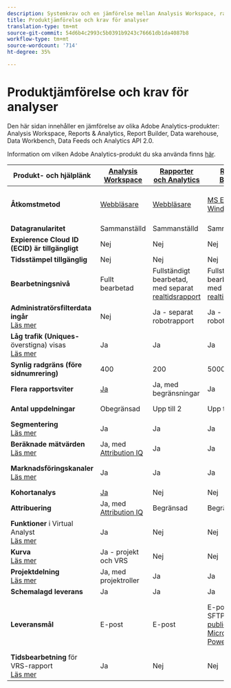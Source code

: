 ```yaml
---
description: Systemkrav och en jämförelse mellan Analysis Workspace, rapporter och Analytics, Ad Hoc Analysis, Report Builder, Data warehouse och Data Workbench
title: Produktjämförelse och krav för analyser
translation-type: tm+mt
source-git-commit: 54d6b4c2993c5b0391b9243c76661db1da4087b8
workflow-type: tm+mt
source-wordcount: '714'
ht-degree: 35%

---
```



# Produktjämförelse och krav för analyser

Den här sidan innehåller en jämförelse av olika Adobe Analytics-produkter: Analysis Workspace, Reports &amp; Analytics, Report Builder, Data warehouse, Data Workbench, Data Feeds och Analytics API 2.0.

Information om vilken Adobe Analytics-produkt du ska använda finns [här](/help/admin/c-analytics-product-comparison/which-analytics-tool.md).

| Produkt- och hjälplänk | [Analysis Workspace](https://docs.adobe.com/content/help/en/analytics/analyze/analysis-workspace/home.html) | [Rapporter och Analytics](https://docs.adobe.com/content/help/en/analytics/analyze/reports-analytics/getting-started.html) | [Report Builder](https://docs.adobe.com/content/help/en/analytics/analyze/report-builder/home.html) | [Data Warehouse](https://docs.adobe.com/content/help/en/analytics/export/data-warehouse/data-warehouse.html) | [Data Workbench](https://docs.adobe.com/content/help/en/data-workbench/using/home.html) | [Datafeeds](https://docs.adobe.com/content/help/en/analytics/export/analytics-data-feed/data-feed-overview.html) | [Analytics API 2.0](https://www.adobe.io/apis/experiencecloud/analytics/docs.html) |
|---|---|---|---|---|---|---|---|
| **Åtkomstmetod** | [Webbläsare](https://docs.adobe.com/content/help/sv-SE/analytics/admin/sys-reqs.html) | [Webbläsare](https://docs.adobe.com/content/help/sv-SE/analytics/admin/sys-reqs.html) | [MS Excel för Windows](https://docs.adobe.com/content/help/en/analytics/analyze/report-builder/report-builder-setup/system-requirements.html) | Konfigurera via webbläsaren. [Läs mer](https://docs.adobe.com/content/help/sv-SE/analytics/admin/sys-reqs.html) | [Windows 64 bitar](https://docs.adobe.com/content/help/en/data-workbench/using/install/c-data-workbench-client-install.html) | Konfigurera via webbläsaren. [Läs mer](https://docs.adobe.com/content/help/en/analytics/export/analytics-data-feed/data-feed-overview.html) | RESTful API tools. Logga in med inloggningsuppgifter för Adobe. [Läs mer](https://www.adobe.io/apis/experiencecloud/analytics/docs.html) |
| **Datagranularitet** | Sammanställd | Sammanställd | Sammanställd | Sammanställd | Träff | Träff | Sammanställd |
| **Expierence Cloud ID (ECID) är tillgängligt** | Nej | Nej | Nej | Ja | Ja | Ja | Nej |
| **Tidsstämpel tillgänglig** | Nej | Nej | Nej | Nej | Ja | Ja | Nej |
| **Bearbetningsnivå** | Fullt bearbetad | Fullständigt bearbetad, med separat [realtidsrapport](https://docs.adobe.com/content/help/en/analytics/components/real-time-reporting/realtime.html) | Fullständigt bearbetad, med separat [realtidsrapport](https://docs.adobe.com/content/help/en/analytics/components/real-time-reporting/realtime.html) | Fullt bearbetad | Fullt bearbetad | Fullt bearbetad | Fullt bearbetad |
| **Administratörsfilterdata ingår** <br>[Läs mer](https://docs.adobe.com/content/help/en/analytics/admin/admin-tools/bot-removal/bot-removal.html) | Nej | Ja - separat robotrapport | Ja - separat robotrapport | Nej | Nej | Nej | Nej |
| **Låg trafik (Uniques-** överstigna) visas <br>[Läs mer](https://docs.adobe.com/content/help/en/analytics/technotes/low-traffic.html) | Ja | Ja | Ja | Nej | Nej | Nej | Ja |
| **Synlig radgräns (före sidnumrering)** | 400 | 200 | 50000 | Obegränsad | Obegränsad | Obegränsad | 50000 |
| **Flera rapportsviter** | [Ja](https://docs.adobe.com/content/help/sv-SE/analytics/analyze/analysis-workspace/build-workspace-project/multiple-report-suites.html) | Ja, med begränsningar | Ja | Nej | Ja | Nej | Ja |
| **Antal uppdelningar** | Obegränsad | Upp till 2 | Upp till 2 | Obegränsad | Obegränsad | Obegränsad | Obegränsat, kör över flera frågor |
| **Segmentering** <br>[Läs mer](https://docs.adobe.com/content/help/en/analytics/components/segmentation/segmentation-workflow/seg-workflow.html) | Ja | Ja | Ja | Ja, med [begränsningar](https://docs.adobe.com/content/help/en/analytics/components/segmentation/segment-reference/seg-compatibility.html) | Ja | Nej | Ja |
| **Beräknade mätvärden** <br>[Läs mer](https://docs.adobe.com/content/help/sv-SE/analytics/components/calculated-metrics/cm-overview.html) | Ja, med [Attribution IQ](https://docs.adobe.com/content/help/en/analytics/analyze/analysis-workspace/attribution/overview.html) | Ja | Ja | Nej | Ja | Nej | Ja, med [Attribution IQ](https://docs.adobe.com/content/help/en/analytics/analyze/analysis-workspace/attribution/overview.html) |
| **Marknadsföringskanaler** <br>[Läs mer](https://docs.adobe.com/content/help/en/analytics/components/marketing-channels/c-getting-started-mchannel.html) | Ja | Ja | Ja | Ja | Ja | Ja - [va_finder, va_close](https://docs.adobe.com/content/help/en/analytics/export/analytics-data-feed/data-feed-contents/datafeeds-reference.html) | Ja |
| **Kohortanalys** | [Ja](https://docs.adobe.com/content/help/en/analytics/analyze/analysis-workspace/visualizations/cohort-table/cohort-analysis.html) | Nej | Nej | Nej | Ja | Nej | Nej |
| **Attribuering** | Ja, med [Attribution IQ](https://docs.adobe.com/content/help/en/analytics/analyze/analysis-workspace/attribution/overview.html) | Begränsad | Begränsad | Nej | Ja | Nej | Ja, med [Attribution IQ](https://docs.adobe.com/content/help/en/analytics/analyze/analysis-workspace/attribution/overview.html) |
| **Funktioner** i Virtual Analyst <br>[Läs mer](https://docs.adobe.com/content/help/en/analytics/analyze/analysis-workspace/virtual-analyst/overview.html) | Ja | Nej | Nej | Nej | Nej | Nej | Ja |
| **Kurva** <br>[Läs mer](https://docs.adobe.com/content/help/en/analytics/analyze/analysis-workspace/curate-share/curate.html) | Ja - projekt och VRS | Nej | Nej | Nej | Nej | Nej | Ja - endast VRS |
| **Projektdelning** <br>[Läs mer](https://docs.adobe.com/content/help/sv-SE/analytics/analyze/analysis-workspace/curate-share/share-projects.translate.html) | Ja, med projektroller | Ja | Ja | Nej | Ja | Nej | Nej |
| **Schemalagd leverans** | Ja | Ja | Ja | Ja | Nej | Ja | Nej |
| **Leveransmål** | E-post | E-post | E-post, FTP, SFTP, [publicera till Microsoft PowerBI](https://docs.adobe.com/content/help/en/analytics/analyze/report-builder/publish-powerbi/power-bi.html) | E-post, FTP. Kontakta kundtjänst för ytterligare destinationssupport som SFTP, Azure Blob, Amazon S3 | - | FTP, SFTP, Azure Blob, Amazon S3 | - |
| **Tidsbearbetning** för VRS-rapport <br>[Läs mer](https://docs.adobe.com/content/help/en/analytics/components/virtual-report-suites/vrs-report-time-processing.html) | Ja | Nej | Nej | Nej | Nej | Nej | Ja |
